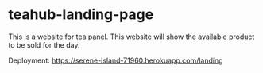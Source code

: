 # teahub-landing-page

This is a website for tea panel. This website will show the available product to be sold for the day.

Deployment: https://serene-island-71960.herokuapp.com/landing
